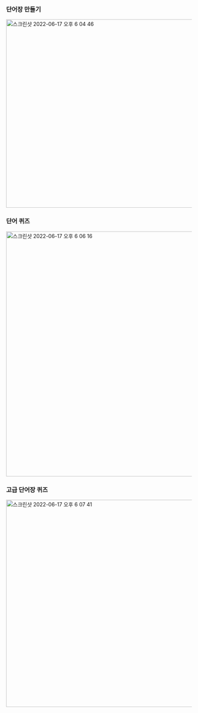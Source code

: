 ### 단어장 만들기
<img width="509" alt="스크린샷 2022-06-17 오후 6 04 46" src="https://user-images.githubusercontent.com/65765888/174269408-5ade6cd0-0e80-4fa7-ae18-e79831de81dc.png">


### 단어 퀴즈
<img width="662" alt="스크린샷 2022-06-17 오후 6 06 16" src="https://user-images.githubusercontent.com/65765888/174269439-a186baec-e2e6-47ac-a259-9efbf9bbc2cb.png">


### 고급 단어장 퀴즈
<img width="560" alt="스크린샷 2022-06-17 오후 6 07 41" src="https://user-images.githubusercontent.com/65765888/174269462-b7c09ed6-379e-4e7c-942f-8154eba79ea1.png">
